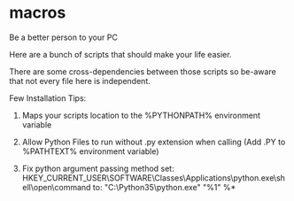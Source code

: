 # macros
Be a better person to your PC

Here are a bunch of scripts that should make your life easier.

There are some cross-dependencies between those scripts so be-aware that not every file here is independent.


Few Installation Tips:
1. Maps your scripts location to the %PYTHONPATH% environment variable

2. Allow Python Files to run without .py extension when calling
(Add .PY to %PATHTEXT% environment variable)

3. Fix python argument passing method 
set:
HKEY_CURRENT_USER\SOFTWARE\Classes\Applications\python.exe\shell\open\command
to:
"C:\Python35\python.exe" "%1" %*
